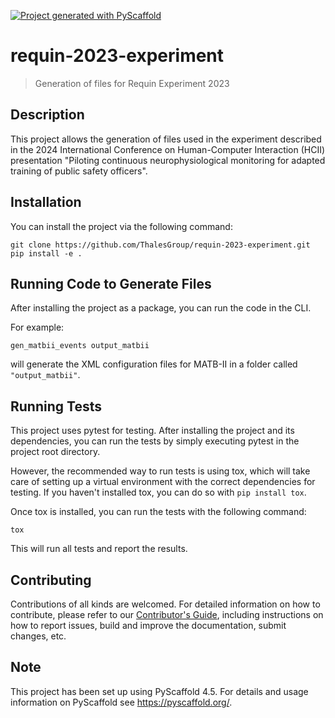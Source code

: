 [![Project generated with PyScaffold](https://img.shields.io/badge/-PyScaffold-005CA0?logo=pyscaffold)](https://pyscaffold.org/)

# requin-2023-experiment

> Generation of files for Requin Experiment 2023


## Description
This project allows the generation of files used in the experiment described in the 2024 International Conference on Human-Computer Interaction (HCII) presentation "Piloting continuous neurophysiological monitoring for adapted training of public safety officers".

## Installation
You can install the project via the following command:

```
git clone https://github.com/ThalesGroup/requin-2023-experiment.git
pip install -e .
```

## Running Code to Generate Files
After installing the project as a package, you can run the code in the CLI.

For example:

```
gen_matbii_events output_matbii
```

will generate the XML configuration files for MATB-II in a folder called `"output_matbii"`.

## Running Tests
This project uses pytest for testing. After installing the project and its dependencies, you can run the tests by simply executing pytest in the project root directory.

However, the recommended way to run tests is using tox, which will take care of setting up a virtual environment with the correct dependencies for testing. If you haven't installed tox, you can do so with `pip install tox`.

Once tox is installed, you can run the tests with the following command:

`tox`

This will run all tests and report the results.

## Contributing
Contributions of all kinds are welcomed. For detailed information on how to contribute, please refer to our [Contributor's Guide](CONTRIBUTING.md), including instructions on how to report issues, build and improve the documentation, submit changes, etc.


<!-- pyscaffold-notes -->

## Note

This project has been set up using PyScaffold 4.5. For details and usage
information on PyScaffold see https://pyscaffold.org/.
